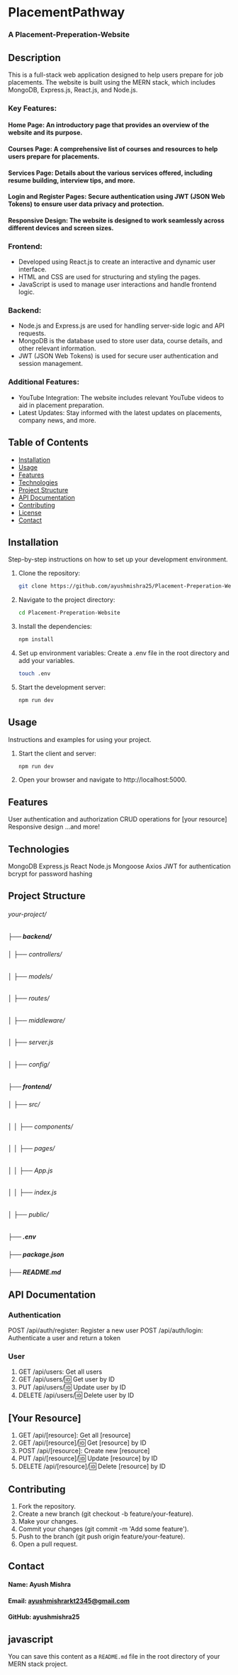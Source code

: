 # PlacementPathway
### A Placement-Preperation-Website 

## Description
This is a full-stack web application designed to help users prepare for job placements. The website is built using the MERN stack, which includes MongoDB, Express.js, React.js, and Node.js.

### Key Features:

#### Home Page: An introductory page that provides an overview of the website and its purpose.
#### Courses Page: A comprehensive list of courses and resources to help users prepare for placements.
#### Services Page: Details about the various services offered, including resume building, interview tips, and more.
#### Login and Register Pages: Secure authentication using JWT (JSON Web Tokens) to ensure user data privacy and protection.
#### Responsive Design: The website is designed to work seamlessly across different devices and screen sizes.

### Frontend:

* Developed using React.js to create an interactive and dynamic user interface.
* HTML and CSS are used for structuring and styling the pages.
* JavaScript is used to manage user interactions and handle frontend logic.

### Backend:

* Node.js and Express.js are used for handling server-side logic and API requests.
* MongoDB is the database used to store user data, course details, and other relevant information.
* JWT (JSON Web Tokens) is used for secure user authentication and session management.

### Additional Features:

* YouTube Integration: The website includes relevant YouTube videos to aid in placement preparation.
* Latest Updates: Stay informed with the latest updates on placements, company news, and more.

## Table of Contents
- [Installation](#installation)
- [Usage](#usage)
- [Features](#features)
- [Technologies](#technologies)
- [Project Structure](#project-structure)
- [API Documentation](#api-documentation)
- [Contributing](#contributing)
- [License](#license)
- [Contact](#contact)

## Installation
Step-by-step instructions on how to set up your development environment.

1. Clone the repository:
   ```sh
   git clone https://github.com/ayushmishra25/Placement-Preperation-Website.git

2. Navigate to the project directory:
   ```sh
   cd Placement-Preperation-Website

3. Install the dependencies:
   ```sh
   npm install

4. Set up environment variables:
   Create a .env file in the root directory and add your variables.
   ```sh
   touch .env

5. Start the development server:
   ```sh
   npm run dev

## Usage
Instructions and examples for using your project.

1. Start the client and server:
   ```sh
   npm run dev

2. Open your browser and navigate to http://localhost:5000.

## Features

User authentication and authorization
CRUD operations for [your resource]
Responsive design
...and more!

## Technologies

MongoDB
Express.js
React
Node.js
Mongoose
Axios
JWT for authentication
bcrypt for password hashing

## Project Structure

###### your-project/
##### ├── backend/
###### │   ├── controllers/
###### │   ├── models/
###### │   ├── routes/
###### │   ├── middleware/
###### │   ├── server.js
###### │   ├── config/
##### ├── frontend/
###### │   ├── src/
###### │   │   ├── components/
###### │   │   ├── pages/
###### │   │   ├── App.js
###### │   │   ├── index.js
###### │   ├── public/
##### ├── .env
##### ├── package.json
##### ├── README.md

## API Documentation

### Authentication
POST /api/auth/register: Register a new user
POST /api/auth/login: Authenticate a user and return a token

### User
1. GET /api/users: Get all users
2. GET /api/users/:id: Get user by ID
3. PUT /api/users/:id: Update user by ID
4. DELETE /api/users/:id: Delete user by ID

## [Your Resource]

1. GET /api/[resource]: Get all [resource]
2. GET /api/[resource]/:id: Get [resource] by ID
3. POST /api/[resource]: Create new [resource]
4. PUT /api/[resource]/:id: Update [resource] by ID
5. DELETE /api/[resource]/:id: Delete [resource] by ID

## Contributing

1. Fork the repository.
2. Create a new branch (git checkout -b feature/your-feature).
3. Make your changes.
4. Commit your changes (git commit -m 'Add some feature').
5. Push to the branch (git push origin feature/your-feature).
6. Open a pull request.

## Contact

#### Name: Ayush Mishra
#### Email: ayushmishrarkt2345@gmail.com
#### GitHub: ayushmishra25

## javascript

You can save this content as a `README.md` file in the root directory of your MERN stack project.











 
 











   





